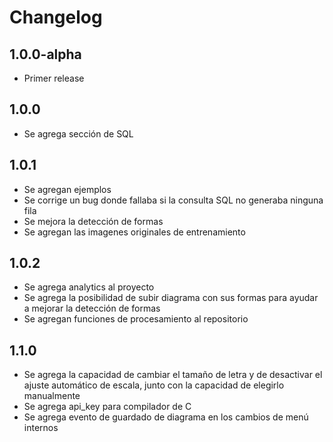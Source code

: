 # Changelog

## 1.0.0-alpha
- Primer release


## 1.0.0
- Se agrega sección de SQL


## 1.0.1
- Se agregan ejemplos
- Se corrige un bug donde fallaba si la consulta SQL no generaba ninguna fila
- Se mejora la detección de formas
- Se agregan las imagenes originales de entrenamiento


## 1.0.2
- Se agrega analytics al proyecto
- Se agrega la posibilidad de subir diagrama con sus formas para ayudar a mejorar la detección de formas
- Se agregan funciones de procesamiento al repositorio


## 1.1.0
- Se agrega la capacidad de cambiar el tamaño de letra y de desactivar el ajuste automático de escala, junto con la capacidad de elegirlo manualmente
- Se agrega api_key para compilador de C
- Se agrega evento de guardado de diagrama en los cambios de menú internos

